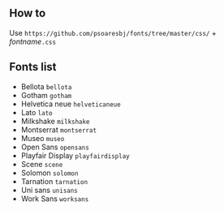 ## How to
Use `https://github.com/psoaresbj/fonts/tree/master/css/` + *fontname*`.css`

## Fonts list
* Bellota
`bellota`
* Gotham
`gotham`
* Helvetica neue
`helveticaneue`
* Lato
`lato`
* Milkshake
`milkshake`
* Montserrat
`montserrat`
* Museo
`museo`
* Open Sans
`opensans`
* Playfair Display
`playfairdisplay`
* Scene
`scene`
* Solomon
`solomon`
* Tarnation
`tarnation`
* Uni sans
`unisans`
* Work Sans
`worksans`
